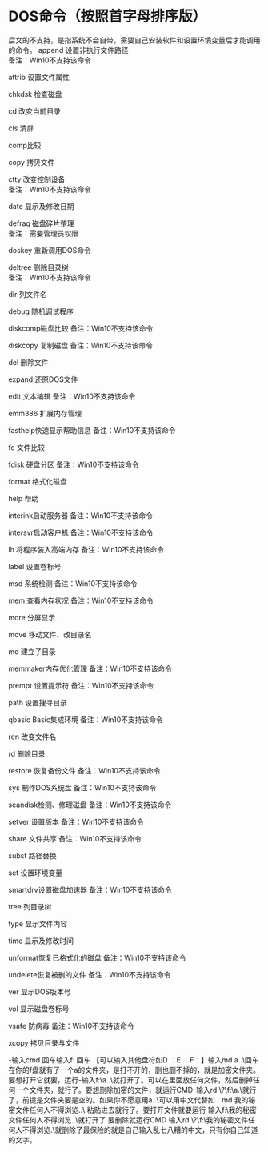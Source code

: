 # DOS命令（按照首字母排序版）  
后文的不支持，是指系统不会自带，需要自己安装软件和设置环境变量后才能调用的命令。
append 设置非执行文件路径  
备注：Win10不支持该命令

attrib 设置文件属性

chkdsk 检查磁盘

cd 改变当前目录

cls 清屏

comp比较

copy 拷贝文件

ctty 改变控制设备  
备注：Win10不支持该命令

date 显示及修改日期

defrag 磁盘碎片整理  
备注：需要管理员权限

doskey 重新调用DOS命令

deltree 删除目录树  
备注：Win10不支持该命令


dir 列文件名

debug 随机调试程序

diskcomp磁盘比较
备注：Win10不支持该命令

diskcopy 复制磁盘
备注：Win10不支持该命令

del 删除文件

expand 还原DOS文件

edit 文本编辑
备注：Win10不支持该命令


emm386 扩展内存管理

	
fasthelp快速显示帮助信息
备注：Win10不支持该命令

fc 文件比较

fdisk 硬盘分区
备注：Win10不支持该命令

format 格式化磁盘

help 帮助

interink启动服务器
备注：Win10不支持该命令

intersvr启动客户机
备注：Win10不支持该命令

lh 将程序装入高端内存
备注：Win10不支持该命令

label 设置卷标号


msd 系统检测
备注：Win10不支持该命令

mem 查看内存状况
备注：Win10不支持该命令

more 分屏显示


move 移动文件、改目录名

md 建立子目录

memmaker内存优化管理
备注：Win10不支持该命令

prempt 设置提示符
备注：Win10不支持该命令

path 设置搜寻目录

qbasic Basic集成环境
备注：Win10不支持该命令

ren 改变文件名

rd 删除目录

restore 恢复备份文件
备注：Win10不支持该命令

sys 制作DOS系统盘
备注：Win10不支持该命令

scandisk检测、修理磁盘
备注：Win10不支持该命令

setver 设置版本
备注：Win10不支持该命令

share 文件共享
备注：Win10不支持该命令

subst 路径替换

set 设置环境变量

smartdrv设置磁盘加速器
备注：Win10不支持该命令

tree 列目录树

type 显示文件内容

time 显示及修改时间

unformat恢复已格式化的磁盘
备注：Win10不支持该命令

undelete恢复被删的文件
备注：Win10不支持该命令

ver 显示DOS版本号

vol 显示磁盘卷标号

vsafe 防病毒
备注：Win10不支持该命令

xcopy 拷贝目录与文件 

-输入cmd 回车输入f: 回车 【可以输入其他盘符如D ：E ：F：】输入md a..\回车在你的f盘就有了一个a的文件夹，是打不开的，删也删不掉的，就是加密文件夹。要想打开它就要，运行-输入f:\a..\就打开了。可以在里面放任何文件，然后删掉任何一个文件夹，就行了。要想删除加密的文件，就运行CMD-输入rd \\?\\f:\a.\就行了，前提是文件夹要是空的。如果你不愿意用a..\可以用中文代替如：md 我的秘密文件任何人不得浏览..\ 粘贴进去就行了。要打开文件就要运行 输入f:\我的秘密文件任何人不得浏览..\就打开了 要删除就运行CMD 输入rd \\?\\f:\我的秘密文件任何人不得浏览.\就删除了最保险的就是自己输入乱七八糟的中文，只有你自己知道的文字。

